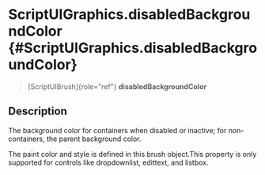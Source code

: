 ScriptUIGraphics.disabledBackgroundColor {#ScriptUIGraphics.disabledBackgroundColor}
========================================

> [ScriptUIBrush]{role="ref"} **disabledBackgroundColor**

Description
-----------

The background color for containers when disabled or inactive; for
non-containers, the parent background color.

The paint color and style is defined in this brush object.This property
is only supported for controls like dropdownlist, edittext, and listbox.
